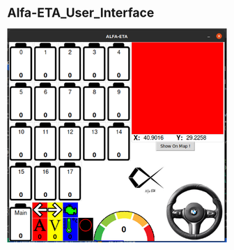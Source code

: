 # Alfa-ETA_User_Interface
![alt text](https://github.com/baransolmaz/Alfa-ETA_User_Interface/blob/28Mayis/Current/17.png)
